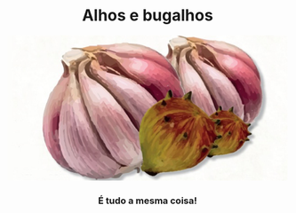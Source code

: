<h1 align="center">Alhos e bugalhos</h1>
<p align="center"><img alt="logo" src="img/alhos-e-bugalhos.png"/></p>
<h3 align="center">É tudo a mesma coisa!</h3>
